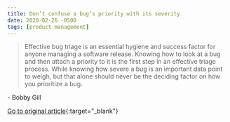 ```yaml
---
title: Don’t confuse a bug’s priority with its severity
date: 2020-02-26 -0500
tags: [product management]
---
```


> Effective bug triage is an essential hygiene and success factor for anyone managing a software release. Knowing how to look at a bug and then attach a priority to it is the first step in an effective triage process. While knowing how severe a bug is an important data point to weigh, but that alone should never be the deciding factor on how you prioritize a bug.

\- Bobby Gill

[Go to original article](https://www.bluelabellabs.com/blog/dont-confuse-a-bugs-priority-with-its-severity/){:target="_blank"}